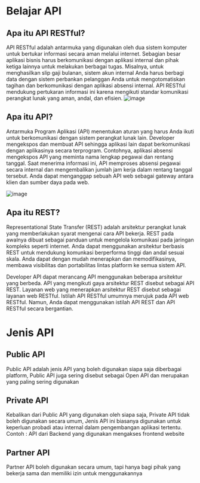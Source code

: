 # Belajar API
## Apa itu API RESTful?
API RESTful adalah antarmuka yang digunakan oleh dua sistem komputer untuk bertukar informasi secara aman melalui internet. Sebagian besar aplikasi bisnis harus berkomunikasi dengan aplikasi internal dan pihak ketiga lainnya untuk melakukan berbagai tugas. Misalnya, untuk menghasilkan slip gaji bulanan, sistem akun internal Anda harus berbagi data dengan sistem perbankan pelanggan Anda untuk mengotomatiskan tagihan dan berkomunikasi dengan aplikasi absensi internal. API RESTful mendukung pertukaran informasi ini karena mengikuti standar komunikasi perangkat lunak yang aman, andal, dan efisien.
![image](https://user-images.githubusercontent.com/15622730/225853526-7e54afc2-019e-4521-a300-550151ae9102.png)

## Apa itu API?
Antarmuka Program Aplikasi (API) menentukan aturan yang harus Anda ikuti untuk berkomunikasi dengan sistem perangkat lunak lain. Developer mengekspos dan membuat API sehingga aplikasi lain dapat berkomunikasi dengan aplikasinya secara terprogram. Contohnya, aplikasi absensi mengekspos API yang meminta nama lengkap pegawai dan rentang tanggal. Saat menerima informasi ini, API memproses absensi pegawai secara internal dan mengembalikan jumlah jam kerja dalam rentang tanggal tersebut.
Anda dapat menganggap sebuah API web sebagai gateway antara klien dan sumber daya pada web.

![image](https://user-images.githubusercontent.com/15622730/225853428-c1202e2a-11a4-4405-83f2-27e7feeb2756.png)

## Apa itu REST?
Representational State Transfer (REST) adalah arsitektur perangkat lunak yang memberlakukan syarat mengenai cara API bekerja. REST pada awalnya dibuat sebagai panduan untuk mengelola komunikasi pada jaringan kompleks seperti internet. Anda dapat menggunakan arsitektur berbasis REST untuk mendukung komunkasi berperforma tinggi dan andal sesuai skala. Anda dapat dengan mudah menerapkan dan memodifikasinya, membawa visibilitas dan portabilitas lintas platform ke semua sistem API.

Developer API dapat merancang API menggunakan beberapa arsitektur yang berbeda. API yang mengikuti gaya arsitektur REST disebut sebagai API REST. Layanan web yang menerapkan arsitektur REST disebut sebagai layanan web RESTful. Istilah API RESTful umumnya merujuk pada API web RESTful. Namun, Anda dapat menggunakan istilah API REST dan API RESTful secara bergantian.

# Jenis API
## Public API
Public API adalah jenis API yang boleh digunakan siapa saja diberbagai platform, Public API juga sering disebut sebagai Open API dan merupakan yang paling sering digunakan
## Private API
Kebalikan dari Public API yang digunakan oleh siapa saja, Private API tidak boleh digunakan secara umum, Jenis API ini biasanya digunakan untuk keperluan probadi atau internal dalam pengembangan aplikasi tertentu.
Contoh : API dari Backend yang digunakan mengakses frontend website
## Partner API
Partner API boleh digunakan secara umum, tapi hanya bagi pihak yang bekerja sama dan memiliki izin untuk menggunakannya
